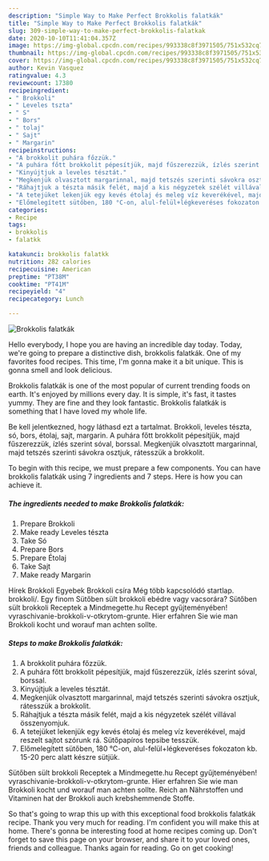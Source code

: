 ```yaml
---
description: "Simple Way to Make Perfect Brokkolis falatkák"
title: "Simple Way to Make Perfect Brokkolis falatkák"
slug: 309-simple-way-to-make-perfect-brokkolis-falatkak
date: 2020-10-10T11:41:04.357Z
image: https://img-global.cpcdn.com/recipes/993338c8f3971505/751x532cq70/brokkolis-falatkak-recept-foto.jpg
thumbnail: https://img-global.cpcdn.com/recipes/993338c8f3971505/751x532cq70/brokkolis-falatkak-recept-foto.jpg
cover: https://img-global.cpcdn.com/recipes/993338c8f3971505/751x532cq70/brokkolis-falatkak-recept-foto.jpg
author: Kevin Vasquez
ratingvalue: 4.3
reviewcount: 17380
recipeingredient:
- " Brokkoli"
- " Leveles tszta"
- " S"
- " Bors"
- " tolaj"
- " Sajt"
- " Margarin"
recipeinstructions:
- "A brokkolit puhára főzzük."
- "A puhára főtt brokkolit pépesítjük, majd fűszerezzük, ízlés szerint sóval, borssal."
- "Kinyújtjuk a leveles tésztát."
- "Megkenjük olvasztott margarinnal, majd tetszés szerinti sávokra osztjuk, rátesszük a brokkolit."
- "Ráhajtjuk a tészta másik felét, majd a kis négyzetek szélét villával összenyomjuk."
- "A tetejüket lekenjük egy kevés étolaj és meleg víz keverékével, majd reszelt sajtot szórunk rá. Sütőpapíros tepsibe tesszük."
- "Előmelegített sütőben, 180 °C-on, alul-felül+légkeveréses fokozaton kb. 15-20 perc alatt készre sütjük."
categories:
- Recipe
tags:
- brokkolis
- falatkk

katakunci: brokkolis falatkk 
nutrition: 282 calories
recipecuisine: American
preptime: "PT38M"
cooktime: "PT41M"
recipeyield: "4"
recipecategory: Lunch

---
```



![Brokkolis falatkák](https://img-global.cpcdn.com/recipes/993338c8f3971505/751x532cq70/brokkolis-falatkak-recept-foto.jpg)

Hello everybody, I hope you are having an incredible day today. Today, we're going to prepare a distinctive dish, brokkolis falatkák. One of my favorites food recipes. This time, I'm gonna make it a bit unique. This is gonna smell and look delicious.

Brokkolis falatkák is one of the most popular of current trending foods on earth. It's enjoyed by millions every day. It is simple, it's fast, it tastes yummy. They are fine and they look fantastic. Brokkolis falatkák is something that I have loved my whole life.

Be kell jelentkezned, hogy láthasd ezt a tartalmat. Brokkoli, leveles tészta, só, bors, étolaj, sajt, margarin. A puhára főtt brokkolit pépesítjük, majd fűszerezzük, ízlés szerint sóval, borssal. Megkenjük olvasztott margarinnal, majd tetszés szerinti sávokra osztjuk, rátesszük a brokkolit.


To begin with this recipe, we must prepare a few components. You can have brokkolis falatkák using 7 ingredients and 7 steps. Here is how you can achieve it.

<!--inarticleads1-->

##### The ingredients needed to make Brokkolis falatkák:

1. Prepare  Brokkoli
1. Make ready  Leveles tészta
1. Take  Só
1. Prepare  Bors
1. Prepare  Étolaj
1. Take  Sajt
1. Make ready  Margarin


Hírek Brokkoli Egyebek Brokkoli csíra Még több kapcsolódó startlap. brokkoli/. Egy finom Sütőben sült brokkoli ebédre vagy vacsorára? Sütőben sült brokkoli Receptek a Mindmegette.hu Recept gyűjteményében! vyraschivanie-brokkoli-v-otkrytom-grunte. Hier erfahren Sie wie man Brokkoli kocht und worauf man achten sollte. 

<!--inarticleads2-->

##### Steps to make Brokkolis falatkák:

1. A brokkolit puhára főzzük.
1. A puhára főtt brokkolit pépesítjük, majd fűszerezzük, ízlés szerint sóval, borssal.
1. Kinyújtjuk a leveles tésztát.
1. Megkenjük olvasztott margarinnal, majd tetszés szerinti sávokra osztjuk, rátesszük a brokkolit.
1. Ráhajtjuk a tészta másik felét, majd a kis négyzetek szélét villával összenyomjuk.
1. A tetejüket lekenjük egy kevés étolaj és meleg víz keverékével, majd reszelt sajtot szórunk rá. Sütőpapíros tepsibe tesszük.
1. Előmelegített sütőben, 180 °C-on, alul-felül+légkeveréses fokozaton kb. 15-20 perc alatt készre sütjük.


Sütőben sült brokkoli Receptek a Mindmegette.hu Recept gyűjteményében! vyraschivanie-brokkoli-v-otkrytom-grunte. Hier erfahren Sie wie man Brokkoli kocht und worauf man achten sollte. Reich an Nährstoffen und Vitaminen hat der Brokkoli auch krebshemmende Stoffe. 

So that's going to wrap this up with this exceptional food brokkolis falatkák recipe. Thank you very much for reading. I'm confident you will make this at home. There's gonna be interesting food at home recipes coming up. Don't forget to save this page on your browser, and share it to your loved ones, friends and colleague. Thanks again for reading. Go on get cooking!
